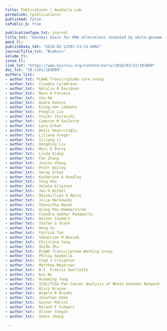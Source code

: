 ```yaml
---
title: Publications | Awadalla Lab
permalink: /publications/
published: false
isPublic_b: true

publicationType_txt: journal
title_txt: "Genomic basis for RNA alterations revealed by whole-genome analyses of 27 cancer types."
pmid_tl: 
publishDate_tdt: "2018-03-12T07:23:33.000Z"
journalTitle_txt: "BioRxiv"
volume_tl: 
issue_tl: 
link_txt: "https://www.biorxiv.org/content/early/2018/03/12/183889"
doi_txt: "10.1101/183889"
authors_list: 
- author_txt: PCAWG Transcriptome Core Group
- author_txt:  Claudia Calabrese
- author_txt:  Natalie R Davidson
- author_txt:  Nuno A Fonseca
- author_txt:  Yao He
- author_txt:  André Kahles
- author_txt:  Kjong-Van Lehmann
- author_txt:  Fenglin Liu
- author_txt:  Yuichi Shiraishi
- author_txt:  Cameron M Soulette
- author_txt:  Lara Urban
- author_txt:  Deniz Demircioğlu
- author_txt:  Liliana Greger
- author_txt:  Siliang Li
- author_txt:  Dongbing Liu
- author_txt:  Marc D Perry
- author_txt:  Linda Xiang
- author_txt:  Fan Zhang
- author_txt:  Junjun Zhang
- author_txt:  Peter Bailey
- author_txt:  Serap Erkek
- author_txt:  Katherine A Hoadley
- author_txt:  Yong Hou
- author_txt:  Helena Kilpinen
- author_txt:  Jan O Korbel
- author_txt:  Maximillian G Marin
- author_txt:  Julia Markowski
- author_txt:  Tannistha Nandi
- author_txt:  Qiang Pan-Hammarström
- author_txt:  Chandra Sekhar Pedamallu
- author_txt:  Reiner Siebert
- author_txt:  Stefan G Stark
- author_txt:  Hong Su
- author_txt:  Patrick Tan
- author_txt:  Sebastian M Waszak
- author_txt:  Christina Yung
- author_txt:  Shida Zhu
- author_txt:  PCAWG Transcriptome Working Group
- author_txt:  Philip Awadalla
- author_txt:  Chad J Creighton
- author_txt:  Matthew Meyerson
- author_txt:  B.F. Francis Ouellette
- author_txt:  Kui Wu
- author_txt:  Huanming Yang
- author_txt:  ICGC/TCGA Pan-Cancer Analysis of Whole Genomes Network
- author_txt:  Alvis Brazma
- author_txt:  Angela N Brooks
- author_txt:  Jonathan Göke
- author_txt:  Gunnar Rätsch
- author_txt:  Roland F Schwarz
- author_txt:  Oliver Stegle
- author_txt:  Zemin Zhang

---
```

